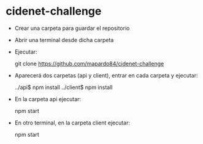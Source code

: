 # cidenet-challenge

- Crear una carpeta para guardar el repositorio
- Abrir una terminal desde dicha carpeta
- Ejecutar:

    git clone https://github.com/mapardo84/cidenet-challenge

- Aparecerá dos carpetas (api y client), entrar en cada carpeta y ejecutar:

    ../api$ npm install
    ../client$ npm install

- En la carpeta api ejecutar:

    npm start

- En otro terminal, en la carpeta client ejecutar:

    npm start


